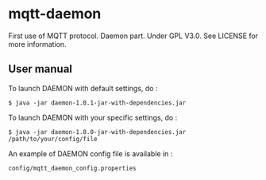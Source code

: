 mqtt-daemon
===========

First use of MQTT protocol.
Daemon part.
Under GPL V3.0. See LICENSE for more information.

User manual
------------
To launch DAEMON with default settings, do : 

    $ java -jar daemon-1.0.1-jar-with-dependencies.jar 

To launch DAEMON with your specific settings, do : 

    $ java -jar daemon-1.0.0-jar-with-dependencies.jar /path/to/your/config/file

An example of DAEMON config file is available in :

    config/mqtt_daemon_config.properties
